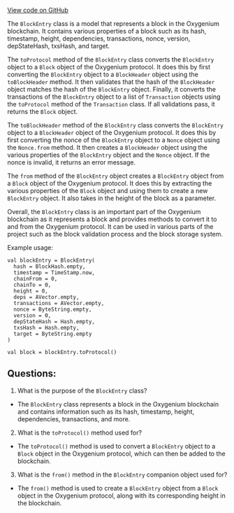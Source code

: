 [View code on GitHub](https://github.com/oxygenium/oxygenium/api/src/main/scala/org/oxygenium/api/model/BlockEntry.scala)

The `BlockEntry` class is a model that represents a block in the Oxygenium blockchain. It contains various properties of a block such as its hash, timestamp, height, dependencies, transactions, nonce, version, depStateHash, txsHash, and target. 

The `toProtocol` method of the `BlockEntry` class converts the `BlockEntry` object to a `Block` object of the Oxygenium protocol. It does this by first converting the `BlockEntry` object to a `BlockHeader` object using the `toBlockHeader` method. It then validates that the hash of the `BlockHeader` object matches the hash of the `BlockEntry` object. Finally, it converts the transactions of the `BlockEntry` object to a list of `Transaction` objects using the `toProtocol` method of the `Transaction` class. If all validations pass, it returns the `Block` object.

The `toBlockHeader` method of the `BlockEntry` class converts the `BlockEntry` object to a `BlockHeader` object of the Oxygenium protocol. It does this by first converting the nonce of the `BlockEntry` object to a `Nonce` object using the `Nonce.from` method. It then creates a `BlockHeader` object using the various properties of the `BlockEntry` object and the `Nonce` object. If the nonce is invalid, it returns an error message.

The `from` method of the `BlockEntry` object creates a `BlockEntry` object from a `Block` object of the Oxygenium protocol. It does this by extracting the various properties of the `Block` object and using them to create a new `BlockEntry` object. It also takes in the height of the block as a parameter.

Overall, the `BlockEntry` class is an important part of the Oxygenium blockchain as it represents a block and provides methods to convert it to and from the Oxygenium protocol. It can be used in various parts of the project such as the block validation process and the block storage system. 

Example usage:
```
val blockEntry = BlockEntry(
  hash = BlockHash.empty,
  timestamp = TimeStamp.now,
  chainFrom = 0,
  chainTo = 0,
  height = 0,
  deps = AVector.empty,
  transactions = AVector.empty,
  nonce = ByteString.empty,
  version = 0,
  depStateHash = Hash.empty,
  txsHash = Hash.empty,
  target = ByteString.empty
)

val block = blockEntry.toProtocol()
```
## Questions: 
 1. What is the purpose of the `BlockEntry` class?
- The `BlockEntry` class represents a block in the Oxygenium blockchain and contains information such as its hash, timestamp, height, dependencies, transactions, and more.

2. What is the `toProtocol()` method used for?
- The `toProtocol()` method is used to convert a `BlockEntry` object to a `Block` object in the Oxygenium protocol, which can then be added to the blockchain.

3. What is the `from()` method in the `BlockEntry` companion object used for?
- The `from()` method is used to create a `BlockEntry` object from a `Block` object in the Oxygenium protocol, along with its corresponding height in the blockchain.